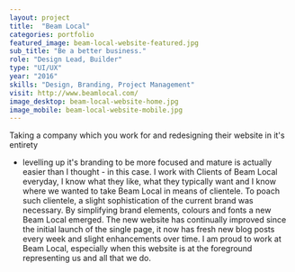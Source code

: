 ```yaml
---
layout: project
title:  "Beam Local"
categories: portfolio
featured_image: beam-local-website-featured.jpg
sub_title: "Be a better business."
role: "Design Lead, Builder"
type: "UI/UX"
year: "2016"
skills: "Design, Branding, Project Management"
visit: http://www.beamlocal.com/
image_desktop: beam-local-website-home.jpg
image_mobile: beam-local-website-mobile.jpg
---
```


Taking a company which you work for and redesigning their website in it's entirety
+ levelling up it's branding to be more focused and mature is actually easier
than I thought - in this case. I work with Clients of Beam Local everyday, I know
what they like, what they typically want and I know where we wanted to take Beam
Local in means of clientele. To poach such clientele, a slight sophistication of
the current brand was necessary. By simplifying brand elements, colours and fonts
a new Beam Local emerged. The new website has continually improved since the
initial launch of the single page, it now has fresh new blog posts every week and
slight enhancements over time. I am proud to work at Beam Local, especially when
this website is at the foreground representing us and all that we do.
